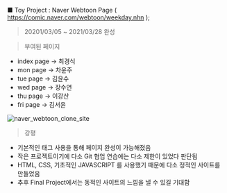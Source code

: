 ■ Toy Project : Naver Webtoon Page ( https://comic.naver.com/webtoon/weekday.nhn );

> 20201/03/05 ~ 2021/03/28 완성

> 부여된 페이지
 - index page -> 최경식
 - mon page -> 차윤주
 - tue page -> 김윤수
 - wed page -> 장수연
 - thu page -> 이강산
 - fri page -> 김서윤

![naver_webtoon_clone_site](https://user-images.githubusercontent.com/70927354/113009879-5370b180-91b3-11eb-83dc-199474deb56c.png)

> 강평

- 기본적인 태그 사용을 통해 페이지 완성이 가능해졌음
- 작은 프로젝트이기에 다소 Git 협업 연습에는 다소 제한이 있었다 판단됨
- HTML, CSS, 기초적인 JAVASCRIPT 를 사용했기 때문에 다소 정적인 사이트를 만들었음
- 추후 Final Project에서는 동적인 사이트의 느낌을 낼 수 있길 기대함
